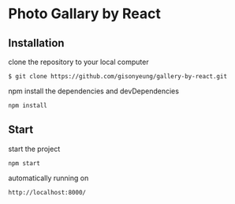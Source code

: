 Photo Gallary by React
====================

## Installation

clone the repository to your local computer

```
$ git clone https://github.com/gisonyeung/gallery-by-react.git
```

npm install the dependencies and devDependencies

```
npm install
```

## Start

start the project

```
npm start
```

automatically running on
```
http://localhost:8000/
```
